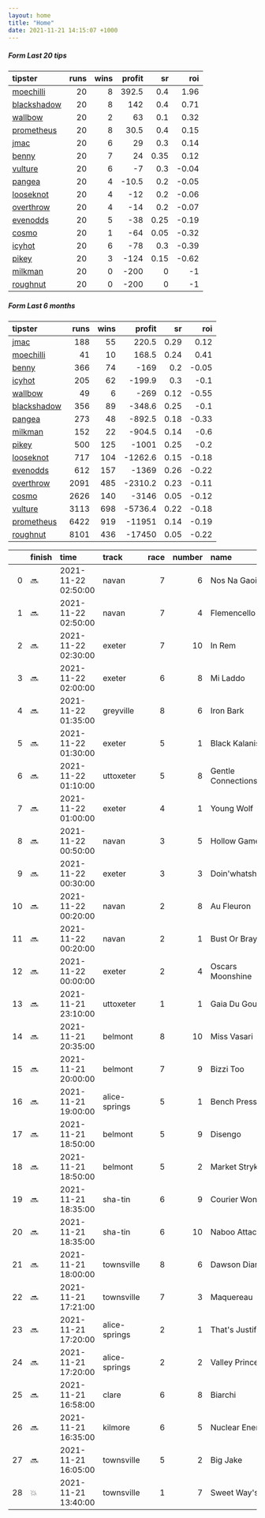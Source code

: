 ```yaml
---   
layout: home  
title: "Home"   
date: 2021-11-21 14:15:07 +1000  
---   
```



##### Form Last 20 tips   

| tipster                                                         |   runs |   wins |   profit |   sr |   roi |
|:----------------------------------------------------------------|-------:|-------:|---------:|-----:|------:|
| [moechilli](https://mrwayneo.github.io/tips/moechilli.html)     |     20 |      8 |    392.5 | 0.4  |  1.96 |
| [blackshadow](https://mrwayneo.github.io/tips/blackshadow.html) |     20 |      8 |    142   | 0.4  |  0.71 |
| [wallbow](https://mrwayneo.github.io/tips/wallbow.html)         |     20 |      2 |     63   | 0.1  |  0.32 |
| [prometheus](https://mrwayneo.github.io/tips/prometheus.html)   |     20 |      8 |     30.5 | 0.4  |  0.15 |
| [jmac](https://mrwayneo.github.io/tips/jmac.html)               |     20 |      6 |     29   | 0.3  |  0.14 |
| [benny](https://mrwayneo.github.io/tips/benny.html)             |     20 |      7 |     24   | 0.35 |  0.12 |
| [vulture](https://mrwayneo.github.io/tips/vulture.html)         |     20 |      6 |     -7   | 0.3  | -0.04 |
| [pangea](https://mrwayneo.github.io/tips/pangea.html)           |     20 |      4 |    -10.5 | 0.2  | -0.05 |
| [looseknot](https://mrwayneo.github.io/tips/looseknot.html)     |     20 |      4 |    -12   | 0.2  | -0.06 |
| [overthrow](https://mrwayneo.github.io/tips/overthrow.html)     |     20 |      4 |    -14   | 0.2  | -0.07 |
| [evenodds](https://mrwayneo.github.io/tips/evenodds.html)       |     20 |      5 |    -38   | 0.25 | -0.19 |
| [cosmo](https://mrwayneo.github.io/tips/cosmo.html)             |     20 |      1 |    -64   | 0.05 | -0.32 |
| [icyhot](https://mrwayneo.github.io/tips/icyhot.html)           |     20 |      6 |    -78   | 0.3  | -0.39 |
| [pikey](https://mrwayneo.github.io/tips/pikey.html)             |     20 |      3 |   -124   | 0.15 | -0.62 |
| [milkman](https://mrwayneo.github.io/tips/milkman.html)         |     20 |      0 |   -200   | 0    | -1    |
| [roughnut](https://mrwayneo.github.io/tips/roughnut.html)       |     20 |      0 |   -200   | 0    | -1    |

##### Form Last 6 months   

| tipster                                                         |   runs |   wins |   profit |   sr |   roi |
|:----------------------------------------------------------------|-------:|-------:|---------:|-----:|------:|
| [jmac](https://mrwayneo.github.io/tips/jmac.html)               |    188 |     55 |    220.5 | 0.29 |  0.12 |
| [moechilli](https://mrwayneo.github.io/tips/moechilli.html)     |     41 |     10 |    168.5 | 0.24 |  0.41 |
| [benny](https://mrwayneo.github.io/tips/benny.html)             |    366 |     74 |   -169   | 0.2  | -0.05 |
| [icyhot](https://mrwayneo.github.io/tips/icyhot.html)           |    205 |     62 |   -199.9 | 0.3  | -0.1  |
| [wallbow](https://mrwayneo.github.io/tips/wallbow.html)         |     49 |      6 |   -269   | 0.12 | -0.55 |
| [blackshadow](https://mrwayneo.github.io/tips/blackshadow.html) |    356 |     89 |   -348.6 | 0.25 | -0.1  |
| [pangea](https://mrwayneo.github.io/tips/pangea.html)           |    273 |     48 |   -892.5 | 0.18 | -0.33 |
| [milkman](https://mrwayneo.github.io/tips/milkman.html)         |    152 |     22 |   -904.5 | 0.14 | -0.6  |
| [pikey](https://mrwayneo.github.io/tips/pikey.html)             |    500 |    125 |  -1001   | 0.25 | -0.2  |
| [looseknot](https://mrwayneo.github.io/tips/looseknot.html)     |    717 |    104 |  -1262.6 | 0.15 | -0.18 |
| [evenodds](https://mrwayneo.github.io/tips/evenodds.html)       |    612 |    157 |  -1369   | 0.26 | -0.22 |
| [overthrow](https://mrwayneo.github.io/tips/overthrow.html)     |   2091 |    485 |  -2310.2 | 0.23 | -0.11 |
| [cosmo](https://mrwayneo.github.io/tips/cosmo.html)             |   2626 |    140 |  -3146   | 0.05 | -0.12 |
| [vulture](https://mrwayneo.github.io/tips/vulture.html)         |   3113 |    698 |  -5736.4 | 0.22 | -0.18 |
| [prometheus](https://mrwayneo.github.io/tips/prometheus.html)   |   6422 |    919 | -11951   | 0.14 | -0.19 |
| [roughnut](https://mrwayneo.github.io/tips/roughnut.html)       |   8101 |    436 | -17450   | 0.05 | -0.22 |

|    | finish   | time                | track         |   race |   number | name               |   odds | tipster              |
|---:|:---------|:--------------------|:--------------|-------:|---------:|:-------------------|-------:|:---------------------|
|  0 | :soon:   | 2021-11-22 02:50:00 | navan         |      7 |        6 | Nos Na Gaoithe     |   7    | overthrow            |
|  1 | :soon:   | 2021-11-22 02:50:00 | navan         |      7 |        4 | Flemencello        |   3    | overthrow            |
|  2 | :soon:   | 2021-11-22 02:30:00 | exeter        |      7 |       10 | In Rem             |   4.2  | pangea               |
|  3 | :soon:   | 2021-11-22 02:00:00 | exeter        |      6 |        8 | Mi Laddo           |   4.6  | vulture              |
|  4 | :soon:   | 2021-11-22 01:35:00 | greyville     |      8 |        6 | Iron Bark          |   0    | vulture              |
|  5 | :soon:   | 2021-11-22 01:30:00 | exeter        |      5 |        1 | Black Kalanisi     |   3.5  | evenodds,overthrow   |
|  6 | :soon:   | 2021-11-22 01:10:00 | uttoxeter     |      5 |        8 | Gentle Connections |   4.4  | overthrow            |
|  7 | :soon:   | 2021-11-22 01:00:00 | exeter        |      4 |        1 | Young Wolf         |  10    | pangea               |
|  8 | :soon:   | 2021-11-22 00:50:00 | navan         |      3 |        5 | Hollow Games       |   1.5  | vulture,milkman      |
|  9 | :soon:   | 2021-11-22 00:30:00 | exeter        |      3 |        3 | Doin'whatshelikes  |  15    | overthrow            |
| 10 | :soon:   | 2021-11-22 00:20:00 | navan         |      2 |        8 | Au Fleuron         |   1.45 | vulture,milkman      |
| 11 | :soon:   | 2021-11-22 00:20:00 | navan         |      2 |        1 | Bust Or Bray Dee   |   5.5  | vulture              |
| 12 | :soon:   | 2021-11-22 00:00:00 | exeter        |      2 |        4 | Oscars Moonshine   |   2    | evenodds,overthrow   |
| 13 | :soon:   | 2021-11-21 23:10:00 | uttoxeter     |      1 |        1 | Gaia Du Gouet      |   2.5  | overthrow            |
| 14 | :soon:   | 2021-11-21 20:35:00 | belmont       |      8 |       10 | Miss Vasari        |   2.8  | pangea,blackshadow   |
| 15 | :soon:   | 2021-11-21 20:00:00 | belmont       |      7 |        9 | Bizzi Too          |  26    | vulture              |
| 16 | :soon:   | 2021-11-21 19:00:00 | alice-springs |      5 |        1 | Bench Press        |   1.6  | benny,icyhot         |
| 17 | :soon:   | 2021-11-21 18:50:00 | belmont       |      5 |        9 | Disengo            |   3.1  | vulture              |
| 18 | :soon:   | 2021-11-21 18:50:00 | belmont       |      5 |        2 | Market Stryke      |   2    | vulture              |
| 19 | :soon:   | 2021-11-21 18:35:00 | sha-tin       |      6 |        9 | Courier Wonder     |   3.5  | milkman              |
| 20 | :soon:   | 2021-11-21 18:35:00 | sha-tin       |      6 |       10 | Naboo Attack       |   8    | milkman              |
| 21 | :soon:   | 2021-11-21 18:00:00 | townsville    |      8 |        6 | Dawson Diamond     |   2.62 | evenodds,overthrow   |
| 22 | :soon:   | 2021-11-21 17:21:00 | townsville    |      7 |        3 | Maquereau          |   3    | vulture,pangea       |
| 23 | :soon:   | 2021-11-21 17:20:00 | alice-springs |      2 |        1 | That's Justified   |   1.3  | vulture,blackshadow  |
| 24 | :soon:   | 2021-11-21 17:20:00 | alice-springs |      2 |        2 | Valley Prince      |   2.9  | icyhot               |
| 25 | :soon:   | 2021-11-21 16:58:00 | clare         |      6 |        8 | Biarchi            |   4.75 | vulture              |
| 26 | :soon:   | 2021-11-21 16:35:00 | kilmore       |      6 |        5 | Nuclear Energy     |  16    | pangea               |
| 27 | :soon:   | 2021-11-21 16:05:00 | townsville    |      5 |        2 | Big Jake           |   3.6  | evenodds,blackshadow |
| 28 | :boom:   | 2021-11-21 13:40:00 | townsville    |      1 |        7 | Sweet Way's        |   3.8  | overthrow            |